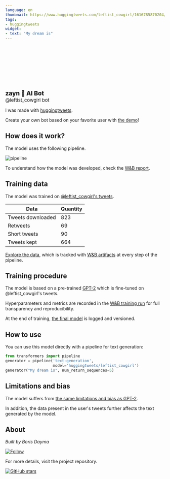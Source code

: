 ```yaml
---
language: en
thumbnail: https://www.huggingtweets.com/leftist_cowgirl/1616785870204/predictions.png
tags:
- huggingtweets
widget:
- text: "My dream is"
---
```


<div>
<div style="width: 132px; height:132px; border-radius: 50%; background-size: cover; background-image: url('https://pbs.twimg.com/profile_images/1358860336590426113/l1jvvk1E_400x400.jpg')">
</div>
<div style="margin-top: 8px; font-size: 19px; font-weight: 800">zayn 🤖 AI Bot </div>
<div style="font-size: 15px">@leftist_cowgirl bot</div>
</div>

I was made with [huggingtweets](https://github.com/borisdayma/huggingtweets).

Create your own bot based on your favorite user with [the demo](https://colab.research.google.com/github/borisdayma/huggingtweets/blob/master/huggingtweets-demo.ipynb)!

## How does it work?

The model uses the following pipeline.

![pipeline](https://github.com/borisdayma/huggingtweets/blob/master/img/pipeline.png?raw=true)

To understand how the model was developed, check the [W&B report](https://wandb.ai/wandb/huggingtweets/reports/HuggingTweets-Train-a-Model-to-Generate-Tweets--VmlldzoxMTY5MjI).

## Training data

The model was trained on [@leftist_cowgirl's tweets](https://twitter.com/leftist_cowgirl).

| Data | Quantity |
| --- | --- |
| Tweets downloaded | 823 |
| Retweets | 69 |
| Short tweets | 90 |
| Tweets kept | 664 |

[Explore the data](https://wandb.ai/wandb/huggingtweets/runs/1ce58wsq/artifacts), which is tracked with [W&B artifacts](https://docs.wandb.com/artifacts) at every step of the pipeline.

## Training procedure

The model is based on a pre-trained [GPT-2](https://huggingface.co/gpt2) which is fine-tuned on @leftist_cowgirl's tweets.

Hyperparameters and metrics are recorded in the [W&B training run](https://wandb.ai/wandb/huggingtweets/runs/2mwx8k30) for full transparency and reproducibility.

At the end of training, [the final model](https://wandb.ai/wandb/huggingtweets/runs/2mwx8k30/artifacts) is logged and versioned.

## How to use

You can use this model directly with a pipeline for text generation:

```python
from transformers import pipeline
generator = pipeline('text-generation',
                     model='huggingtweets/leftist_cowgirl')
generator("My dream is", num_return_sequences=5)
```

## Limitations and bias

The model suffers from [the same limitations and bias as GPT-2](https://huggingface.co/gpt2#limitations-and-bias).

In addition, the data present in the user's tweets further affects the text generated by the model.

## About

*Built by Boris Dayma*

[![Follow](https://img.shields.io/twitter/follow/borisdayma?style=social)](https://twitter.com/intent/follow?screen_name=borisdayma)

For more details, visit the project repository.

[![GitHub stars](https://img.shields.io/github/stars/borisdayma/huggingtweets?style=social)](https://github.com/borisdayma/huggingtweets)
